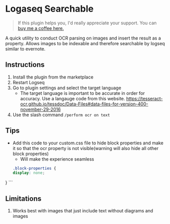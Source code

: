 # Logaseq Searchable
>If this plugin helps you, I'd really appreciate your support. You can [buy me a coffee here. ](https://www.buymeacoffee.com/sawhney17)

A quick utility to conduct OCR parsing on images and insert the result as a property. Allows images to be indexable and therefore searchable by logseq similar to evernote. 

## Instructions
1. Install the plugin from the marketplace
2. Restart Logseq
3. Go to plugin settings and select the target language
    - The target language is important to be accurate in order for accuracy. Use a langauge code from this website. https://tesseract-ocr.github.io/tessdoc/Data-Files#data-files-for-version-400-november-29-2016
3. Use the slash command `/perform ocr on text`

## Tips
- Add this code to your custom.css file to hide block properties and make it so that the ocr property is not visible(warning will also hide all other block properties)
    - Will make the experience seamless
    ```css
    .block-properties {
    display: none;
}
    ```

## Limitations
1. Works best with images that just include text without diagrams and images

